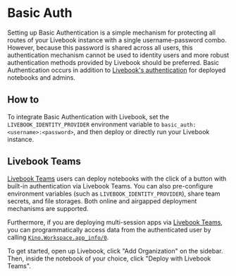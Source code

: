 # Basic Auth

Setting up Basic Authentication is a simple mechanism for protecting all routes of your Livebook instance with a single username-password combo. However, because this password is shared across all users, this authentication mechanism cannot be used to identity users and more robust authentication methods provided by Livebook should be preferred. Basic Authentication occurs in addition to [Livebook's authentication](../authentication.md) for deployed notebooks and admins.

## How to

To integrate Basic Authentication with Livebook, set the `LIVEBOOK_IDENTITY_PROVIDER` environment variable to `basic_auth:<username>:<password>`, and then deploy or directly run your Livebook instance.

## Livebook Teams

[Livebook Teams](https://livebook.dev/teams/) users can deploy notebooks with the click of a button with built-in authentication via Livebook Teams. You can also pre-configure environment variables (such as `LIVEBOOK_IDENTITY_PROVIDER`), share team secrets, and file storages. Both online and airgapped deployment mechanisms are supported.

Furthermore, if you are deploying multi-session apps via [Livebook Teams](https://livebook.dev/teams/), you can programmatically access data from the authenticated user by calling [`Kino.Workspace.app_info/0`](https://hexdocs.pm/kino/Kino.Workspace.html#app_info/0).

To get started, open up Livebook, click "Add Organization" on the sidebar. Then, inside the notebook of your choice, click "Deploy with Livebook Teams".
